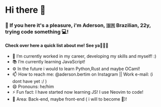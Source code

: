 <h1>Hi there 👋</h1>

<h3>👀 If you here it's a pleasure, i'm Aderson, 🇧🇷 Brazilian, 22y, trying code something 💻!</h3>
<h4>Check over here a quick list about me! See ya🙋‍♂️😉</h4>

- 🔭 I’m currently worked in my career, developing my skills and myself! :)
- 📚 I’m currently learning JavaScript!
- ⚙  In the future i would to learn Python,Rust and maybe OCaml!
- 📫 How to reach me: @aderson.bertim on Instagram || Work e-mail: (i dont have yet :/ )
- 😄 Pronouns: he/him
- ⚡ Fun fact: I have started now learning JS! I use Neovim to code! 
- 🔧 Area: Back-end, maybe front-end ( i will to become 👊)!
